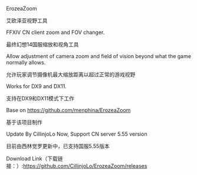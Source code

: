 ErozeaZoom

艾欧泽亚视野工具

FFXIV CN client zoom and FOV changer.

最终幻想14国服缩放和视角工具


Allow adjustment of camera zoom and field of vision beyond what the game normally allows.

允许玩家调节摄像机最大缩放距离以超过正常的游戏视野


Works for DX9 and DX11.

支持在DX9和DX11模式下工作


Base on https://github.com/menphina/ErozeaZoom

基于该项目制作


Update By CillinjoLo Now, Support CN server 5.55 version

目前由西林觉罗更新中，已支持国服5.55版本


Download Link（下载链接：）:https://github.com/CillinjoLo/ErozeaZoom/releases

